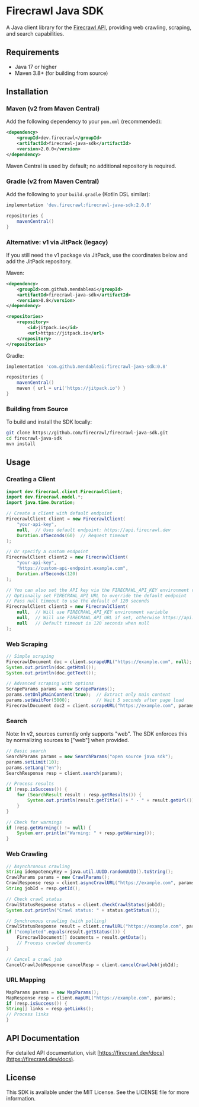 # Firecrawl Java SDK

A Java client library for the [Firecrawl API](https://firecrawl.dev), providing web crawling, scraping, and search capabilities.

## Requirements

- Java 17 or higher
- Maven 3.8+ (for building from source)

## Installation

### Maven (v2 from Maven Central)

Add the following dependency to your `pom.xml` (recommended):

```xml
<dependency>
    <groupId>dev.firecrawl</groupId>
    <artifactId>firecrawl-java-sdk</artifactId>
    <version>2.0.0</version>
</dependency>
```

Maven Central is used by default; no additional repository is required.

### Gradle (v2 from Maven Central)

Add the following to your `build.gradle` (Kotlin DSL similar):

```groovy
implementation 'dev.firecrawl:firecrawl-java-sdk:2.0.0'

repositories {
    mavenCentral()
}
```

### Alternative: v1 via JitPack (legacy)

If you still need the v1 package via JitPack, use the coordinates below and add the JitPack repository.

Maven:

```xml
<dependency>
    <groupId>com.github.mendableai</groupId>
    <artifactId>firecrawl-java-sdk</artifactId>
    <version>0.8</version>
</dependency>

<repositories>
    <repository>
        <id>jitpack.io</id>
        <url>https://jitpack.io</url>
    </repository>
</repositories>
```

Gradle:

```groovy
implementation 'com.github.mendableai:firecrawl-java-sdk:0.8'

repositories {
    mavenCentral()
    maven { url = uri('https://jitpack.io') }
}
```

### Building from Source

To build and install the SDK locally:

```bash
git clone https://github.com/firecrawl/firecrawl-java-sdk.git
cd firecrawl-java-sdk
mvn install
```

## Usage

### Creating a Client

```java
import dev.firecrawl.client.FirecrawlClient;
import dev.firecrawl.model.*;
import java.time.Duration;

// Create a client with default endpoint
FirecrawlClient client = new FirecrawlClient(
    "your-api-key",
    null,  // Uses default endpoint: https://api.firecrawl.dev
    Duration.ofSeconds(60)  // Request timeout
);

// Or specify a custom endpoint
FirecrawlClient client2 = new FirecrawlClient(
    "your-api-key",
    "https://custom-api-endpoint.example.com",
    Duration.ofSeconds(120)
);

// You can also set the API key via the FIRECRAWL_API_KEY environment variable
// Optionally set FIRECRAWL_API_URL to override the default endpoint
// Pass null timeout to use the default of 120 seconds
FirecrawlClient client3 = new FirecrawlClient(
    null,  // Will use FIRECRAWL_API_KEY environment variable
    null,  // Will use FIRECRAWL_API_URL if set, otherwise https://api.firecrawl.dev
    null   // Default timeout is 120 seconds when null
);
```

### Web Scraping

```java
// Simple scraping
FirecrawlDocument doc = client.scrapeURL("https://example.com", null);
System.out.println(doc.getHtml());
System.out.println(doc.getText());

// Advanced scraping with options
ScrapeParams params = new ScrapeParams();
params.setOnlyMainContent(true);  // Extract only main content
params.setWaitFor(5000);          // Wait 5 seconds after page load
FirecrawlDocument doc2 = client.scrapeURL("https://example.com", params);
```

### Search

Note: In v2, sources currently only supports "web". The SDK enforces this by normalizing sources to ["web"] when provided.

```java
// Basic search
SearchParams params = new SearchParams("open source java sdk");
params.setLimit(10);
params.setLang("en");
SearchResponse resp = client.search(params);

// Process results
if (resp.isSuccess()) {
    for (SearchResult result : resp.getResults()) {
        System.out.println(result.getTitle() + " - " + result.getUrl());
    }
}

// Check for warnings
if (resp.getWarning() != null) {
    System.err.println("Warning: " + resp.getWarning());
}
```

### Web Crawling

```java
// Asynchronous crawling
String idempotencyKey = java.util.UUID.randomUUID().toString();
CrawlParams params = new CrawlParams();
CrawlResponse resp = client.asyncCrawlURL("https://example.com", params, idempotencyKey);
String jobId = resp.getId();

// Check crawl status
CrawlStatusResponse status = client.checkCrawlStatus(jobId);
System.out.println("Crawl status: " + status.getStatus());

// Synchronous crawling (with polling)
CrawlStatusResponse result = client.crawlURL("https://example.com", params, idempotencyKey, 5);
if ("completed".equals(result.getStatus())) {
    FirecrawlDocument[] documents = result.getData();
    // Process crawled documents
}

// Cancel a crawl job
CancelCrawlJobResponse cancelResp = client.cancelCrawlJob(jobId);
```

### URL Mapping

```java
MapParams params = new MapParams();
MapResponse resp = client.mapURL("https://example.com", params);
if (resp.isSuccess()) {
String[] links = resp.getLinks();
// Process links
}
```

## API Documentation

For detailed API documentation, visit [https://firecrawl.dev/docs](https://firecrawl.dev/docs).

## License

This SDK is available under the MIT License. See the LICENSE file for more information.
